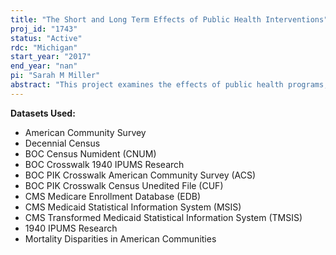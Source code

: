 ```yaml
---
title: "The Short and Long Term Effects of Public Health Interventions"
proj_id: "1743"
status: "Active"
rdc: "Michigan"
start_year: "2017"
end_year: "nan"
pi: "Sarah M Miller"
abstract: "This project examines the effects of public health programs, particularly those that improved access to prenatal care and early life health care. Outcome variables are from the 2000-2018 American Community Survey, linked with state and county of birth by year of birth measures of exposure to public health programs. This study will shed new light on the population who experienced these programs, the effectiveness of these programs, and the suitability of public-use data for measuring exposure to public health programs relative to the restricted-use data."
---
```


**Datasets Used:**

  - American Community Survey 
  - Decennial Census 
  - BOC Census Numident (CNUM) 
  - BOC Crosswalk 1940 IPUMS Research 
  - BOC PIK Crosswalk American Community Survey (ACS) 
  - BOC PIK Crosswalk Census Unedited File (CUF) 
  - CMS Medicare Enrollment Database (EDB) 
  - CMS Medicaid Statistical Information System (MSIS) 
  - CMS Transformed Medicaid Statistical Information System (TMSIS) 
  - 1940 IPUMS Research 
  - Mortality Disparities in American Communities 

